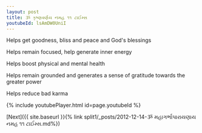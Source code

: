 ```yaml
---
layout: post
title: ૐ કૃષ્ણવર્ણય નમહ ૧૧ ટાઈમ્સ
youtubeId: lsAmDW0UniI
---
```

 
 
Helps get goodness, bliss and peace and God's blessings
 
Helps remain focused, help generate inner energy 
 
Helps boost physical and mental health 
 
Helps remain grounded and generates a sense of gratitude towards the greater power 
 
Helps reduce bad karma
 
 
 
 


{% include youtubePlayer.html id=page.youtubeId %}
 
[Next]({{ site.baseurl }}{% link  split1/_posts/2012-12-14-ૐ મહાગર્ભાપારાયણાય નમહ ૧૧ ટાઈમ્સ.md%})
 
